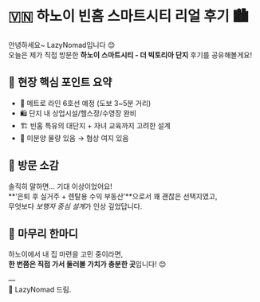 # 🇻🇳 하노이 빈홈 스마트시티 리얼 후기 🏙️

안녕하세요~ LazyNomad입니다 😊  
오늘은 제가 직접 방문한 **하노이 스마트시티 - 더 빅토리아 단지** 후기를 공유해볼게요!

## 📌 현장 핵심 포인트 요약

- 🚉 메트로 라인 6호선 예정 (도보 3~5분 거리)
- 🛍️ 단지 내 상업시설/헬스장/수영장 완비
- 🏗️ 빈홈 특유의 대단지 + 자녀 교육까지 고려한 설계
- 🏢 미분양 물량 있음 → 협상 여지 있음

## 🧭 방문 소감

솔직히 말하면… 기대 이상이었어요!  
**‘은퇴 후 실거주 + 렌탈용 수익 부동산’**으로서 꽤 괜찮은 선택지였고,  
무엇보다 *보행자 중심 설계*가 인상 깊었답니다.

## 💬 마무리 한마디

하노이에서 내 집 마련을 고민 중이라면,  
**한 번쯤은 직접 가서 둘러볼 가치가 충분한 곳**입니다! 😊

—  
🧳 LazyNomad 드림.
